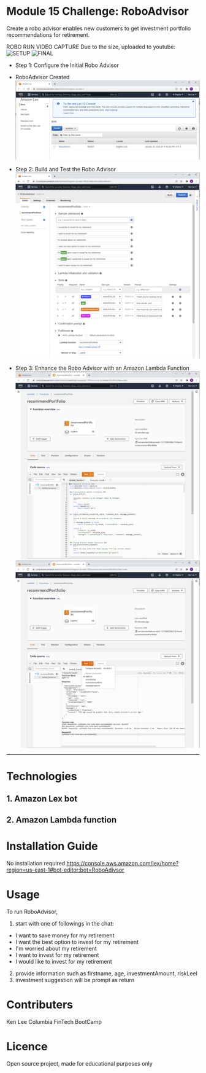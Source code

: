 # Module 15 Challenge: RoboAdvisor
Create a robo advisor enables new customers to get investment portfolio recommendations for retirement.


ROBO RUN VIDEO CAPTURE
Due to the size, uploaded to youtube: 
![SETUP](https://youtu.be/3-7w8Q0oxSE)
![FINAL](https://youtu.be/LgwO7rljaGM)

* Step 1: Configure the Initial Robo Advisor
- RoboAdvisor Created
![ROBOADVISOR](https://github.com/klee08/module_challenges/blob/main/Module15_challenge/Resources/image1.PNG)
* Step 2: Build and Test the Robo Advisor
![ROBO_CONFIG](https://github.com/klee08/module_challenges/blob/main/Module15_challenge/Resources/image2.PNG)


* Step 3: Enhance the Robo Advisor with an Amazon Lambda Function
![LAMBDA](https://github.com/klee08/module_challenges/blob/main/Module15_challenge/Resources/image3.PNG)
![LAMBDA](https://github.com/klee08/module_challenges/blob/main/Module15_challenge/Resources/image4.PNG)

_____________________________________________________
# Technologies
## 1. Amazon Lex bot
## 2. Amazon Lambda function

# Installation Guide
No installation required
https://console.aws.amazon.com/lex/home?region=us-east-1#bot-editor:bot=RoboAdivsor

# Usage
To run RoboAdvisor, 
1. start with one of followings in the chat:
- I want to save money for my retirement
- I want the best option to invest for my retirement
- I'm worried about my retirement
- I want to invest for my retirement
- I would like to invest for my retirement
2. provide information such as firstname, age, investmentAmount, riskLeel
3. investment suggestion will be prompt as return

# Contributers
Ken Lee
Columbia FinTech BootCamp
# Licence
Open source project, made for educational purposes only
